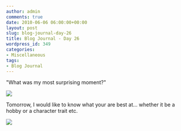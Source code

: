 ```yaml
---
author: admin
comments: true
date: 2010-06-06 06:00:00+00:00
layout: post
slug: blog-journal-day-26
title: Blog Journal - Day 26
wordpress_id: 349
categories:
- Miscellaneous
tags:
- Blog Journal
---
```


"What was my most surprising moment?"

  


[![](http://farm5.static.flickr.com/4064/4672196037_d86b6f9d86_b.jpg)](http://farm5.static.flickr.com/4064/4672196037_d86b6f9d86_b.jpg)

  


Tomorrow, I would like to know what your are best at... whether it be a hobby or a character trait etc.

  


  


  


![](https://blogger.googleusercontent.com/tracker/251139911615938991-405168956712771125?l=www.outmumbered.com)
